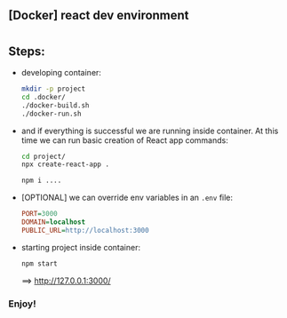 ## [Docker] react dev environment
#

# 
## Steps:

- developing container:
    ```bash
    mkdir -p project
    cd .docker/
    ./docker-build.sh
    ./docker-run.sh
    ```
- and if everything is successful we are running inside container. At this time we can run basic creation of React app commands:
    ```bash
    cd project/
    npx create-react-app .

    npm i ....
    ```

- [OPTIONAL] we can override env variables in an `.env` file:
    ```ini
    PORT=3000
    DOMAIN=localhost
    PUBLIC_URL=http://localhost:3000
    ```

- starting project inside container:
    ```bash
    npm start
    ```
    ==> http://127.0.0.1:3000/

### Enjoy!